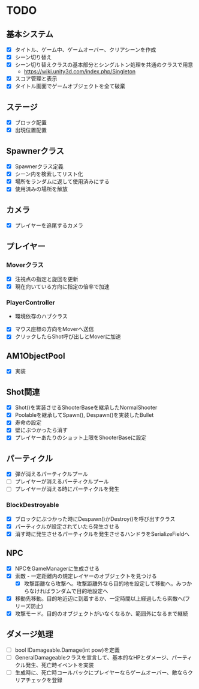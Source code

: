 # TODO

## 基本システム
- [x] タイトル、ゲーム中、ゲームオーバー、クリアシーンを作成
- [x] シーン切り替え
- [x] シーン切り替えクラスの基本部分とシングルトン処理を共通のクラスで用意
  - https://wiki.unity3d.com/index.php/Singleton
- [x] スコア管理と表示
- [x] タイトル画面でゲームオブジェクトを全て破棄

## ステージ
- [x] ブロック配置
- [x] 出現位置配置

## Spawnerクラス
- [x] Spawnerクラス定義
- [x] シーン内を検索してリスト化
- [x] 場所をランダムに返して使用済みにする
- [x] 使用済みの場所を解放

## カメラ
- [x] プレイヤーを追尾するカメラ

## プレイヤー
### Moverクラス
- [x] 注視点の指定と旋回を更新
- [x] 現在向いている方向に指定の倍率で加速

### PlayerController
- 環境依存のハブクラス
- [x] マウス座標の方向をMoverへ送信
- [x] クリックしたらShot呼び出しとMoverに加速

## AM1ObjectPool
- [x] 実装

## Shot関連
- [x] Shot()を実装させるShooterBaseを継承したNormalShooter
- [x] Poolableを継承してSpawn(), Despawn()を実装したBullet
- [x] 寿命の設定
- [x] 壁にぶつかったら消す
- [x] プレイヤーあたりのショット上限をShooterBaseに設定

## パーティクル
- [x] 弾が消えるパーティクルプール
- [ ] プレイヤーが消えるパーティクルプール
- [ ] プレイヤーが消える時にパーティクルを発生

### BlockDestroyable
- [x] ブロックにぶつかった時にDespawn()かDestroy()を呼び出すクラス
- [x] パーティクルが設定されていたら発生させる
- [x] 消す時に発生させるパーティクルを発生させるハンドラをSerializeFieldへ

## NPC
- [x] NPCをGameManagerに生成させる
- [x] 索敵 - 一定距離内の規定レイヤーのオブジェクトを見つける
  - [x] 攻撃距離なら攻撃へ。攻撃距離外なら目的地を設定して移動へ。みつからなければランダムで目的地設定へ
- [x] 移動先移動。目的地近辺に到着するか、一定時間以上経過したら索敵へ(フリーズ防止)
- [x] 攻撃モード。目的のオブジェクトがいなくなるか、範囲外になるまで継続

## ダメージ処理
- [ ] bool IDamageable.Damage(int pow)を定義
- [ ] GeneralDamageableクラスを宣言して、基本的なHPとダメージ、パーティクル発生、死亡時イベントを実装
- [ ] 生成時に、死亡時コールバックにプレイヤーならゲームオーバー、敵ならクリアチェックを登録
